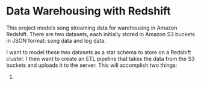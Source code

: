 # Data Warehousing with Redshift

This project models song streaming data for warehousing in Amazon Redshift. There are two datasets, each initially stored in Amazon S3 buckets in JSON format: song data and log data. 

I want to model these two datasets as a star schema to store on a Redshift cluster. I then want to create an ETL pipeline that takes the data from the S3 buckets and uploads it to the server. This will accomplish two things:

1. 


